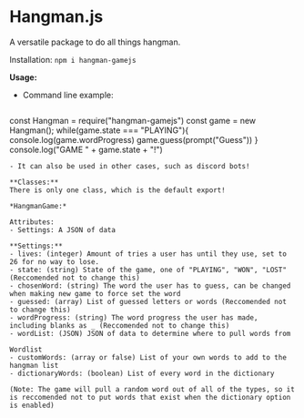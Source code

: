 # Hangman.js
A versatile package to do all things hangman.

Installation: ```npm i hangman-gamejs```

**Usage:**
- Command line example:
  ```
const Hangman = require("hangman-gamejs")
const game = new Hangman();
while(game.state === "PLAYING"){
  console.log(game.wordProgress)
  game.guess(prompt("Guess"))
}
console.log("GAME " + game.state + "!")
  ```
- It can also be used in other cases, such as discord bots!

**Classes:**
There is only one class, which is the default export!

*HangmanGame:*

Attributes:
- Settings: A JSON of data

**Settings:**
- lives: (integer) Amount of tries a user has until they use, set to 26 for no way to lose.
- state: (string) State of the game, one of "PLAYING", "WON", "LOST" (Reccomended not to change this)
- chosenWord: (string) The word the user has to guess, can be changed when making new game to force set the word
- guessed: (array) List of guessed letters or words (Reccomended not to change this)
- wordProgress: (string) The word progress the user has made, including blanks as _ (Reccomended not to change this)
- wordList: (JSON) JSON of data to determine where to pull words from

Wordlist
- customWords: (array or false) List of your own words to add to the hangman list
- dictionaryWords: (boolean) List of every word in the dictionary

(Note: The game will pull a random word out of all of the types, so it is reccomended not to put words that exist when the dictionary option is enabled)
